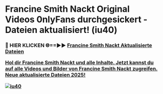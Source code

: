 # Francine Smith Nackt Original Videos 0nlyFans durchgesickert - Dateien aktualisiert! (iu40)

<h3>🔴 HIER KLICKEN 🌐==►► <a href="https://tinyurl.com/h6vf6nb8" rel="nofollow">Francine Smith Nackt Aktualisierte Dateien

Hol dir Francine Smith Nackt und alle Inhalte. Jetzt kannst du auf alle Videos und Bilder von Francine Smith Nackt zugreifen. Neue aktualisierte Dateien 2025!

[![iu40](https://i.imgur.com/sD4kR3V.gif)](https://tinyurl.com/h6vf6nb8)
